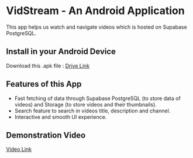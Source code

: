# VidStream - An Android Application

This app helps us watch and navigate videos which is hosted on Supabase PostgreSQL.

## Install in your Android Device

Download this .apk file :  [Drive Link](https://drive.google.com/file/d/1Q9fxr2Qg6QfFx4Py86wnppQ0uUbNhRNP/view?usp=sharing)

## Features of this App
* Fast fetching of data through Supabase PostgreSQL (to store data of videos) and Storage (to store videos and their thumbnails).
* Search feature to search in videos title, description and channel.
* Interactive and smooth UI experience.

## Demonstration Video
[Video Link](https://drive.google.com/file/d/1ShPTNhPP34nI2WlD6Z5cU8QVnAEmYMlm/view?usp=sharing)
